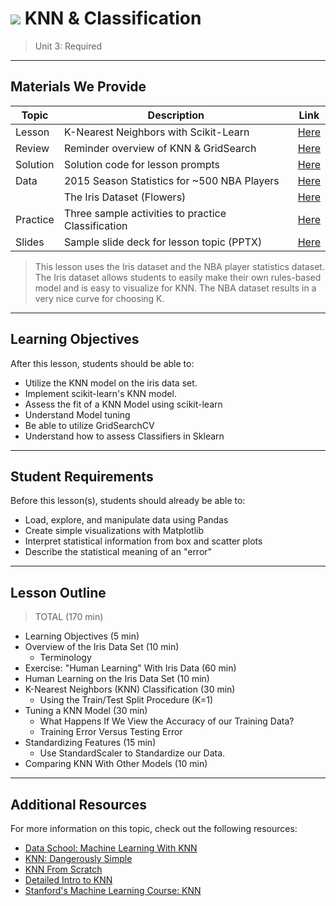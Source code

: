 # ![](https://ga-dash.s3.amazonaws.com/production/assets/logo-9f88ae6c9c3871690e33280fcf557f33.png) KNN & Classification

> Unit 3: Required

---

## Materials We Provide

| Topic | Description | Link |
| --- | --- | --- |
| Lesson | K-Nearest Neighbors with Scikit-Learn | [Here](./knn_with_sklearn.ipynb) |
|Review | Reminder overview of KNN & GridSearch | [Here](./kNN-classifier.ipynb) |
| Solution  | Solution code for lesson prompts | [Here](./solution-code/knn_with_sklearn-solution.ipynb) |
| Data | 2015 Season Statistics for ~500 NBA Players | [Here](./data/NBA_players_2015.csv) |
|  | The Iris Dataset (Flowers) | [Here](./data/iris.data) |
| Practice | Three sample activities to practice Classification | [Here](./practice/) |
| Slides | Sample slide deck for lesson topic (PPTX)| [Here](./slides/) |


> This lesson uses the Iris dataset and the NBA player statistics dataset. The Iris dataset allows students to easily make their own rules-based model and is easy to visualize for KNN. The NBA dataset results in a very nice curve for choosing K.


---

## Learning Objectives

After this lesson, students should be able to:
 - Utilize the KNN model on the iris data set.
 - Implement scikit-learn's KNN model.
 - Assess the fit of a KNN Model using scikit-learn
 - Understand Model tuning
 - Be able to utilize GridSearchCV
 - Understand how to assess Classifiers in Sklearn

---

## Student Requirements

Before this lesson(s), students should already be able to:
- Load, explore, and manipulate data using Pandas
- Create simple visualizations with Matplotlib
- Interpret statistical information from box and scatter plots
- Describe the statistical meaning of an "error"

----

## Lesson Outline

> TOTAL (170 min)
- Learning Objectives (5 min)
- Overview of the Iris Data Set (10 min)
  - Terminology
- Exercise: "Human Learning" With Iris Data (60 min)
- Human Learning on the Iris Data Set (10 min)
- K-Nearest Neighbors (KNN) Classification  (30 min)
  - Using the Train/Test Split Procedure (K=1)
- Tuning a KNN Model (30 min)
  - What Happens If We View the Accuracy of our Training Data?
  - Training Error Versus Testing Error
- Standardizing Features (15 min)
  - Use StandardScaler to Standardize our Data.
- Comparing KNN With Other Models (10 min)

---

## Additional Resources

For more information on this topic, check out the following resources:

- [Data School: Machine Learning With KNN](http://blog.kaggle.com/2015/04/30/scikit-learn-video-4-model-training-and-prediction-with-k-nearest-neighbors/)
- [KNN: Dangerously Simple](https://mathbabe.org/2013/04/04/k-nearest-neighbors-dangerously-simple/)
- [KNN From Scratch](http://machinelearningmastery.com/tutorial-to-implement-k-nearest-neighbors-in-python-from-scratch/)
- [Detailed Intro to KNN](https://saravananthirumuruganathan.wordpress.com/2010/05/17/a-detailed-introduction-to-k-nearest-neighbor-knn-algorithm/)
- [Stanford's Machine Learning Course: KNN](http://cs231n.github.io/classification/#nn)

